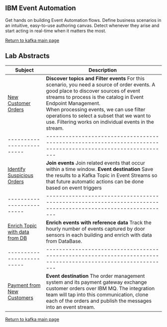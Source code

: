 ## IBM Event Automation
Get hands on building Event Automation flows.  Define business scenarios in an intuitive, easy-to-use authoring canvas. Detect whenever they arise and start acting in real-time when it matters the most. 

[Return to kafka main page](../index.md#lab-abstracts)

## Lab Abstracts

|  Subject                            | Description                                            |                                                               
|-------------------------|------------------------------------------------------------------------------------------------------------|
| [New Customer Orders](NewCustomerOrders/index.md)       |**Discover topics and Filter events** For this scenario, you need a source of order events. A good place to discover sources of event streams to process is the catalog in Event Endpoint Management.  <br>When processing events, we can use filter operations to select a subset that we want to use. Filtering works on individual events in the stream.
|-------------------------|------------------------------------------------------------------------------------------------------------|
| [Identify Suspicious Orders](IdentifySuspiciousOrders/index.md)       |**Join events** Join related events that occur within a time window.  **Event destination** Save the results to a Kafka Topic in Event Streams so that future automatic actions can be done based on event triggers 
|-------------------------|------------------------------------------------------------------------------------------------------------|
| [Enrich Topic with data from DB](EnrichWithRefData/ReadMe.md)       |**Enrich events with reference data** Track the hourly number of events captured by door sensors in each building and enrich with data from DataBase.
|-------------------------|------------------------------------------------------------------------------------------------------------|
| [Payment from New Customers](PaymentNewCustomer/Lab_2/ReadMe.md)       |**Event destination** The order management system and its payment gateway exchange customer orders over IBM MQ. The integration team will tap into this communication, clone each of the orders and publish the messages into an event stream.


[Return to kafka main page](../index.md#lab-abstracts)